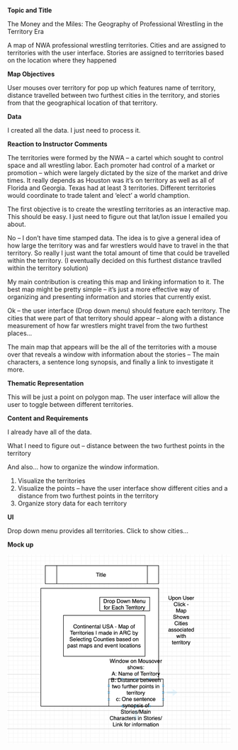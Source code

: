 **Topic and Title** 

The Money and the Miles: The Geography of Professional Wrestling in the Territory Era

A map of NWA professional wrestling territories. Cities and are assigned to territories with the user interface. Stories are assigned to territories based on the location where they happened

**Map Objectives**

User mouses over territory for pop up which features name of territory, distance travelled between two furthest cities in the territory, and stories from that the geographical location of that territory.

**Data** 

I created all the data. I just need to process it.

**Reaction to Instructor Comments**

The territories were formed by the NWA – a cartel which sought to control space and all wrestling labor. Each promoter had control of a market or promotion – which were largely dictated by the size of the market and drive times. It really depends as Houston was it’s on territory as well as all of Florida and Georgia. Texas had at least 3 territories. Different territories would coordinate to trade talent and ‘elect’ a world chamption.

The first objective is to create the wrestling territories as an interactive map. This should be easy. I just need to figure out that lat/lon issue I emailed you about.

No – I don’t have time stamped data. The idea is to give a general idea of how large the territory was and far wrestlers would have to travel in the that territory. So really I just want the total amount of time that could be travelled within the territory. (I eventually decided on this furthest distance travlled within the territory solution)

My main contribution is creating this map and linking information to it. The best map might be pretty simple – it’s just a more effective way of organizing and presenting information and stories that currently exist.

Ok – the user interface (Drop down menu) should feature each territory. The cities that were part of that territory should appear – along with a distance measurement of how far wrestlers might travel from the two furthest places…

The main map that appears will be the all of the territories with a mouse over that reveals a window with information about the stories – The main characters, a sentence long synopsis, and finally a link to investigate it more.

**Thematic Representation**

This will be just a point on polygon map. The user interface will allow the user to toggle between different territories. 

**Content and Requirements**

I already have all of the data. 

What I need to figure out – distance between the two furthest points in the territory</p>
And also… how to organize the window information. 

1.	Visualize the territories 
2.	Visualize the points – have the user interface show different cities and a distance from two furthest points in the territory 
3.	Organize story data for each territory

**UI**

Drop down menu provides all territories. Click to show cities…

**Mock up**

<img src="mockup.png"
     alt="Mock up"
     style="float: left; margin-right: 10px;" />
